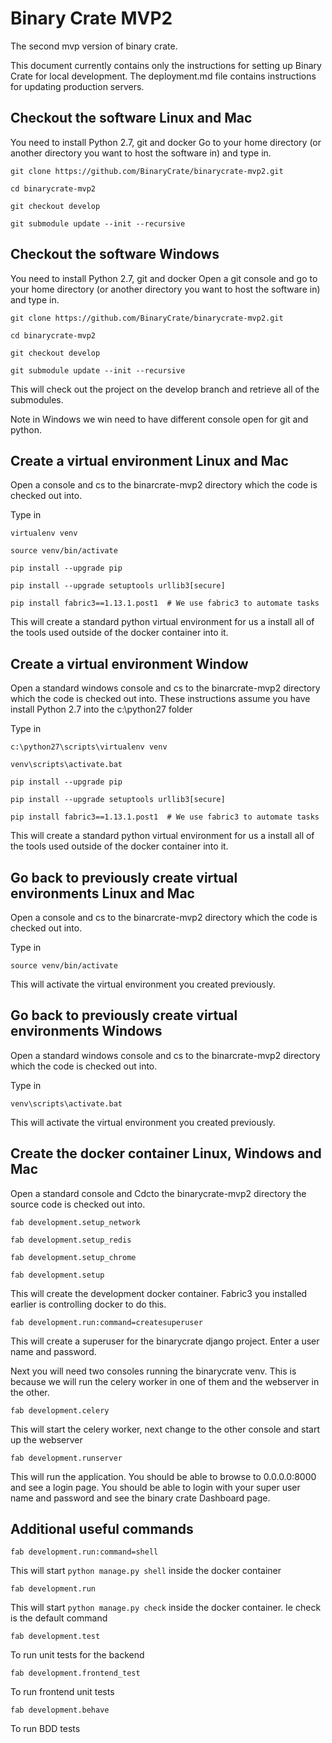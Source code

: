 # Binary Crate MVP2
The second mvp version of binary crate.

This document currently contains only the instructions for setting up Binary Crate for
local development. The deployment.md file contains instructions for updating production
servers.

## Checkout the software Linux and Mac

You need to install Python 2.7, git and docker
Go to your home directory (or another directory you want to host the software in) and type in.

```
git clone https://github.com/BinaryCrate/binarycrate-mvp2.git

cd binarycrate-mvp2

git checkout develop

git submodule update --init --recursive
```

## Checkout the software Windows

You need to install Python 2.7, git and docker
Open a git console and go to your home directory (or another directory you want to host the software in) and type in.

```
git clone https://github.com/BinaryCrate/binarycrate-mvp2.git

cd binarycrate-mvp2

git checkout develop

git submodule update --init --recursive
```

This will check out the project on the develop branch and retrieve all of the submodules.

Note in Windows we win need to have different console open for git and python.

## Create a virtual environment Linux and Mac

Open a console and cs to the binarcrate-mvp2 directory which the code is checked out into.

Type in

```
virtualenv venv

source venv/bin/activate

pip install --upgrade pip

pip install --upgrade setuptools urllib3[secure]

pip install fabric3==1.13.1.post1  # We use fabric3 to automate tasks
```

This will create a standard python virtual environment for us a install all of the tools used outside of the docker container into it.

## Create a virtual environment Window

Open a standard windows console and cs to the binarcrate-mvp2 directory which the code is checked out into.
These instructions assume you have install Python 2.7 into the c:\python27 folder

Type in

```
c:\python27\scripts\virtualenv venv

venv\scripts\activate.bat

pip install --upgrade pip

pip install --upgrade setuptools urllib3[secure]

pip install fabric3==1.13.1.post1  # We use fabric3 to automate tasks
```

This will create a standard python virtual environment for us a install all of the tools used outside of the docker container into it.

## Go back to previously create virtual environments Linux and Mac

Open a console and cs to the binarcrate-mvp2 directory which the code is checked out into.

Type in

```
source venv/bin/activate
```

This will activate the virtual environment you created previously.

## Go back to previously create virtual environments Windows

Open a standard windows console and cs to the binarcrate-mvp2 directory which the code is checked out into.

Type in

```
venv\scripts\activate.bat
```

This will activate the virtual environment you created previously.

## Create the docker container Linux, Windows and Mac

Open a standard console and Cdcto the binarycrate-mvp2 directory the source code is checked out into.

```
fab development.setup_network

fab development.setup_redis

fab development.setup_chrome

fab development.setup
```

This will create the development docker container. Fabric3 you installed earlier is controlling docker to do this.

```
fab development.run:command=createsuperuser
```

This will create a superuser for the binarycrate django project. Enter a user name and password.

Next you will need two consoles running the binarycrate venv. This is because we will run the celery worker in one of them and the webserver in the other.

```
fab development.celery
```

This will start the celery worker, next change to the other console and start up the webserver

```
fab development.runserver
```

This will run the application. You should be able to browse to 0.0.0.0:8000 and see a login page. You should be able to login with your super user name and password
and see the binary crate Dashboard page.

## Additional useful commands

```
fab development.run:command=shell
```

This will start `python manage.py shell` inside the docker container

```
fab development.run
```

This will start `python manage.py check` inside the docker container.
Ie check is the default command

```
fab development.test
```

To run unit tests for the backend

```
fab development.frontend_test
```

To run frontend unit tests

```
fab development.behave
```

To run BDD tests
